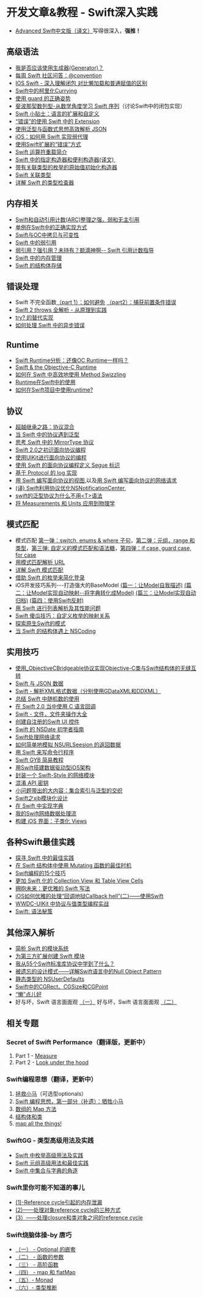 # 开发文章&教程 - Swift深入实践
- [Advanced Swift中文版（译文）][1]写得很深入，**强推！**

## 高级语法
- [我是否应该使用生成器(Generator)？][2]
- [每周 Swift 社区问答：@convention][3]
- [IOS Swift - 深入理解闭包 对比懒加载和普通赋值的区别][4]
- [Swift中的柯里化Currying][5]
- [使用 guard 的正确姿势][6]
- [斐波那契数列型-从数学角度学习 Swift 序列][7]（讨论Swift中的闭包实现）
- [Swift 小贴士：语言的扩展和自定义][8]
- [“错误”的使用 Swift 中的 Extension][9]
- [使用泛型与函数式思想高效解析 JSON][10]
- [iOS：如何用 Swift 实现弱代理][11]
- [使用Swift扩展的“错误”方式][12]
- [Swift 运算符重载简介][13]
- [Swift 中的指定构造器和便利构造器(译文) ][14]
- [带有关联类型的枚举的原始值初始化构造器][15]
- [Swift 关联类型][16]
- [详解 Swift 的类型检查器][17]

## 内存相关
- [Swift和自动引用计数(ARC)整理之强，弱和无主引用][18]
- [单例在Swift中的正确实现方式][19]
- [Swift与OC中拷贝与可变性][20]
- [Swift 中的弱引用][21]
- [弱引用？强引用？未持有？额滴神啊-- Swift 引用计数指导][22]
- [Swift 中的内存管理][23]
- [Swift 的结构体存储][24]

## 错误处理
- Swift 不完全函数[（part 1）：如何避免][25] [（part2）：捕获前置条件错误][26]
- [Swift 2 throws 全解析 - 从原理到实践][27]
- [try? 的替代实现][28]
- [如何处理 Swift 中的异步错误][29]

## Runtime
- [Swift Runtime分析：还像OC Runtime一样吗？][30]
- [Swift & the Objective-C Runtime][31]
- [如何在 Swift 中高效地使用 Method Swizzling][32]
- [Runtime在Swift中的使用][33]
- [如何在Swift项目中使用runtime?][34]

## 协议
- [超越继承之路：协议混合][35]
- [当 Swift 中的协议遇到泛型][36]
- [思考 Swift 中的 MirrorType 协议][37]
- [Swift 2.0之初识面向协议编程][38]
- [使用UIKit进行面向协议的编程][39]
- [使用 Swift 的面向协议编程定义 Segue 标识][40]
- [基于 Protocol 的 log 实现][41]
- [用 Swift 编写面向协议的视图][42],以及[用 Swift 编写面向协议的网络请求][43]
- [(译) Swift利用协议优化NSNotificationCenter ][44]
- [swift的泛型协议为什么不用\<T\>语法][45]
- [将 Measurements 和 Units 应用到物理学][46]

## 模式匹配
- 模式匹配 [第一弹：switch, enums & where 子句][47]，[第二弹：元组，range 和类型][48]，[第三弹: 自定义的模式匹配和语法糖][49]，[第四弹：if case, guard case, for case][50]
- [用模式匹配解析 URL][51]
- [详解 Swift 模式匹配][52]
- [借助 Swift 的枚举来简化登录][53]
- iOS开发技巧系列---打造强大的BaseModel [(篇一：让Model自我描述)][54] [(篇二：让Model实现自动映射--将字典转化成Model)][55] [(篇三：让Model实现自动归档)][56] [(篇四：使用Swift反射)][57]
- [用 Swift 进行列表解析及其性能问题][58]
- [Swift 傻瓜技巧：自定义枚举的映射关系][59]
- [探索原生Swift的模式][60]
- [当 Swift 的结构体遇上 NSCoding][61]

## 实用技巧
- [使用\_ObjectiveCBridgeable协议实现Objective-C类与Swift结构体的无缝互转][62]
- [Swift 与 JSON 数据][63]
- [Swift - 解析XML格式数据（分别使用GDataXML和DDXML）][64]
- [总结 Swift 中随机数的使用][65]
- [在 Swift 2.0 当中使用 C 语言回调][66]
- [Swift - 文件，文件夹操作大全][67]
- [创建自注册的Swift UI 控件][68]
- [Swift 的 NSDate 初学者指南][69]
- [Swift处理网络请求][70]
- [如何简单地模拟 NSURLSeesion 的返回数据][71]
- [用 Swift 来写命令行程序][72]
- [Swift GYB 简易教程][73]
- [用Swift搭建数据驱动型iOS架构][74]
- [封装一个 Swift-Style 的网络模块][75]
- [混淆 API 密钥][76]
- [小问题带出的大内容：集合索引与泛型的交织][77]
- [Swift之xib模块化设计][78]
- [在 Swift 中实现字典][79]
- [我的Swift网络数据处理流][80]
- [构建 iOS 界面：子类化 Views][81]

## 各种Swift最佳实践
- [探寻 Swift 中的最佳实践][82]
- [在 Swift 结构体中使用 Mutating 函数的最佳时机][83]
- [Swift编程的15个技巧][84]
- [更加 Swift 化的 Collection View 和 Table View Cells][85]
- [拥抱未来：更优雅的 Swift 写法][86]
 - [iOS如何优雅的处理“回调地狱Callback hell”(二)——使用Swift][87]
- [WWDC-UIKit 中协议与值类型编程实战][88]
- [Swift: 语法秘笈][89]

## 其他深入解析
- [简析 Swift 的模块系统][90]
- [为第三方扩展创建 Swift 模块][91]
- [我从55个Swift标准库协议中学到了什么？][92]
- [被遗忘的设计模式——详解Swift语言中的Null Object Pattern][93]
- [静态类型的 NSUserDefaults][94]
- [Swift中的CGRect、CGSize和CGPoint][95]
- [“懒”点儿好][96]
- 好与坏，Swift 语言面面观 [（一）][97] 好与坏，Swift 语言面面观 [（二）][98]

## 相关专题
### Secret of Swift Performance（翻译版，更新中）
1. Part 1 - [Measure][99]
2. Part 2 - [Look under the hood][100]

### Swift编程思想（翻译，更新中）
1. [拯救小马][101]（可选型optionals）
2. [Swift 编程思想，第一部分（补遗）：牺牲小马][102]
2. [数组的 Map 方法][103]
3. [结构体和类][104]
1. [map all the things!][105]

### SwiftGG - 类型高级用法及实践
- [Swift 中枚举高级用法及实践][106]
- [Swift 元组高级用法和最佳实践][107]
- [Swift 中集合与字典的角逐][108]

### Swift里你可能不知道的事儿
- [(1)-Reference cycle引起的内存泄漏][109]
- [(2)——处理对象reference cycle的三种方式][110]
- [(3）——处理closure和类对象之间的reference cycle][111]

### Swift烧脑体操-by 唐巧
- [（一） - Optional 的嵌套][112]
- [（二） - 函数的参数][113]
- [（三） - 高阶函数][114]
- [（四） - map 和 flatMap][115]
- [（五）- Monad][116]
- [（六）- 类型推断][117]

[1]:	http://www.jianshu.com/p/18744b078508 "Advanced Swift中文版"
[2]:	http://swift.gg/2016/04/14/should-i-be-using-a-generator-or-not/ "我是否应该使用生成器(Generator)？"
[3]:	http://swift.gg/2016/05/18/swift-qa-2016-05-18/ "每周 Swift 社区问答：@convention"
[4]:	http://blog.csdn.net/zimo2013/article/details/50073691 "IOS_Swift_深入理解闭包 对比懒加载和普通赋值的区别"
[5]:	http://segmentfault.com/a/1190000004340919 "Swift中的柯里化Currying"
[6]:	http://swift.gg/2016/02/14/swift-guard-radix/ "使用 guard 的正确姿势"
[7]:	http://swift.gg/2015/12/04/the-fibonacci-sequencetype/ "斐波那契数列型-从数学角度学习 Swift 序列"
[8]:	http://www.cocoachina.com/swift/20151223/14774.html
[9]:	http://swift.gg/2016/05/16/using-swift-extensions/ "“错误”的使用 Swift 中的 Extension"
[10]:	http://codebuild.me/2015/09/14/efficient-json-in-swift-with-functional-concepts-and-generics/
[11]:	http://swift.gg/2016/01/19/ios-weak-delegates-swift/ "iOS：如何用 Swift 实现弱代理"
[12]:	http://geek.csdn.net/news/detail/67296 "使用Swift扩展的“错误”方式"
[13]:	http://swift.gg/2016/04/19/operator-overloading-swift/ "Swift 运算符重载简介"
[14]:	http://www.jianshu.com/p/22e666332f01 "Swift 中的指定构造器和便利构造器 [译文]"
[15]:	http://swift.gg/2016/07/11/associated-types-enum-raw-value-initializers/ "带有关联类型的枚举的原始值初始化构造器"
[16]:	http://swift.gg/2016/08/01/swift-associated-types/ "Swift 关联类型"
[17]:	http://manjusaka.itscoder.com/2016/08/02/%E8%AF%A6%E8%A7%A3Swift%E7%9A%84%E7%B1%BB%E5%9E%8B%E6%A3%80%E6%9F%A5%E5%99%A8/ "详解 Swift 的类型检查器"
[18]:	http://www.devtf.cn/?p=462
[19]:	http://www.devtf.cn/?p=937
[20]:	http://649395594.github.io/blog/2015/12/23/swiftyu-oczhong-kao-bei-yu-ke-bian-xing/ "Swift与OC中拷贝与可变性"
[21]:	http://swift.gg/2015/12/28/friday-qa-2015-12-11-swift-weak-references/ "Friday Q&A 2015-12-11：Swift 中的弱引用"
[22]:	http://www.cocoachina.com/swift/20160202/15182.html
[23]:	http://forrestchang.github.io/2016/04/15/swift-arc-notes/
[24]:	http://swift.gg/2016/06/08/friday-qa-2016-01-29-swift-struct-storage/ "Friday Q&A 2016-01-29: Swift 的结构体存储"
[25]:	http://www.cocoachina.com/swift/20160321/15729.html
[26]:	http://www.cocoachina.com/swift/20160323/15751.html
[27]:	http://www.ibm.com/developerworks/cn/mobile/mo-cn-swift/index.html "Swift 2 throws 全解析 - 从原理到实践"
[28]:	http://swift.gg/2015/10/13/alternatives-to-try-swiftlang/ "try? 的替代实现"
[29]:	http://swift.gg/2016/02/16/async-errors/ "如何处理 Swift 中的异步错误"
[30]:	http://mp.weixin.qq.com/s?__biz=MzA3ODg4MDk0Ng==&mid=403153173&idx=1&sn=c631f95b28a0eb4b842a9494e43a30e5
[31]:	http://nshipster.cn/swift-objc-runtime/ "Swift & the Objective-C Runtime"
[32]:	http://swift.gg/2016/03/29/effective-method-swizzling-with-swift/ "如何在 Swift 中高效地使用 Method Swizzling"
[33]:	https://github.com/icepy/_posts/issues/8
[34]:	http://icetime17.github.io/2016/07/03/2016-07/iOS-%E5%A6%82%E4%BD%95%E5%9C%A8Swift%E9%A1%B9%E7%9B%AE%E4%B8%AD%E4%BD%BF%E7%94%A8runtime/ "iOS --- 如何在Swift项目中使用runtime?"
[35]:	http://chengway.in/chao-yue-ji-cheng-zhi-lu-xie-yi-hun-he/
[36]:	http://chengway.in/dang-swift-zhong-de-fan-xing-yu-dao-xie-yi/
[37]:	http://segmentfault.com/a/1190000004388185 "思考 Swift 中的 MirrorType 协议"
[38]:	http://www.swiftyper.com/Swift/introducing-protocol-oriented-programming-in-swift-2.html "Swift 2.0之初识面向协议编程"
[39]:	http://www.cocoachina.com/ios/20151208/14581.html
[40]:	http://swift.gg/2016/02/01/protocol-oriented-segue-identifiers-swift/ "使用 Swift 的面向协议编程定义 Segue 标识"
[41]:	http://www.cocoachina.com/swift/20160118/14935.html
[42]:	http://swift.gg/2016/06/01/protocol-oriented-views-in-swift/ "用 Swift 编写面向协议的视图"
[43]:	http://swift.gg/2016/06/03/protocol-oriented-networking-in-swift/ "用 Swift 编写面向协议的网络请求"
[44]:	http://www.jianshu.com/p/35fed6082b01 "[译]Swift利用协议优化NSNotificationCenter"
[45]:	http://www.jianshu.com/p/ef4a9b56f951 "swift的泛型协议为什么不用<T>语法"
[46]:	http://swift.gg/2016/08/11/unitproduct/ "将 Measurements 和 Units 应用到物理学"
[47]:	https://chengway.in/mo-shi-pi-pei-di-yi-dan-switch-enums-where-zi-ju/ "模式匹配第一弹：switch, enums & where 子句"
[48]:	https://chengway.in/mo-shi-pi-pei-di-er-dan-yuan-zu-range-he-lei-xing/ "模式匹配第二弹：元组，range 和类型"
[49]:	https://chengway.in/mo-shi-pi-pei-di-san-dan-zi-ding-yi-de-mo-shi-pi-pei-he-yu-fa-tang/ "模式匹配第三弹: 自定义的模式匹配和语法糖"
[50]:	https://chengway.in/mo-shi-pi-pei-di-si-dan-if-case-guard-case-for-case/ "模式匹配第四弹：if case, guard case, for case"
[51]:	http://swift.gg/2015/09/15/urls-and-pattern-matching/
[52]:	http://swift.gg/2015/10/27/swift-pattern-matching-in-detail/ "详解 Swift 模式匹配"
[53]:	https://realm.io/cn/news/david-east-simplifying-login-swift-enums/ "借助 Swift 的枚举来简化登录"
[54]:	http://www.jianshu.com/p/53b1e5785b24 "iOS开发技巧系列---打造强大的BaseModel(篇一：让Model自我描述)"
[55]:	http://www.jianshu.com/p/7d94e49297b6 "iOS开发技巧系列---打造强大的BaseModel(篇二：让Model实现自动映射--将字典转化成Model)"
[56]:	http://www.jianshu.com/p/afe92d90c563 "iOS开发技巧系列---打造强大的BaseModel(篇三：让Model实现自动归档)"
[57]:	http://www.jianshu.com/p/2a7176f3f879 "iOS开发技巧系列---打造强大的BaseModel(篇四：使用Swift反射)"
[58]:	http://swift.gg/2015/10/29/list-comprehensions-and-performance-with-swift/ "用 Swift 进行列表解析及其性能问题"
[59]:	http://swift.gg/2016/06/13/stupid-swift-tricks-5-enums/ "Swift 傻瓜技巧：自定义枚举的映射关系"
[60]:	https://www.sdk.cn/news/4006
[61]:	https://chengway.in/dang-swift-de-jie-gou-ti-yu-shang-nscoding/
[62]:	http://southpeak.github.io/blog/2015/10/26/objectivecbridgeable-protocol-for-objectivec-class-and-swift-struct/
[63]:	http://swiftcafe.io/2015/07/18/swift-json/
[64]:	http://www.hangge.com/blog/cache/detail_646.html
[65]:	http://www.cocoachina.com/swift/20151013/13624.html
[66]:	http://swift.gg/2015/11/11/c-callbacks-in-swift/ "在 Swift 2.0 当中使用 C 语言回调"
[67]:	http://www.hangge.com/blog/cache/detail_527.html "Swift - 文件，文件夹操作大全"
[68]:	http://www.devtf.cn/?p=1162 "创建自注册的Swift UI 控件"
[69]:	http://swift.gg/2015/12/14/a-beginners-guide-to-nsdate-in-swift/ "Swift 的 NSDate 初学者指南"
[70]:	https://github.com/icepy/_posts/issues/10 "每周练习：Swift处理网络请求"
[71]:	http://swift.gg/2016/01/22/an-easy-way-to-stub-nsurlsession/ "如何简单地模拟 NSURLSeesion 的返回数据"
[72]:	http://swift.gg/2016/03/28/command-line-utilities-in-swift/ "用 Swift 来写命令行程序"
[73]:	http://swift.gg/2016/03/04/a-short-swift-gyb-tutorial/ "Swift GYB 简易教程"
[74]:	http://mrpeak.cn/blog/swift-dda/ "用Swift搭建数据驱动型iOS架构"
[75]:	http://www.jianshu.com/p/933c175d0fc6 "封装一个 Swift-Style 的网络模块"
[76]:	http://swift.gg/2016/07/04/obscuring-api-keys/ "混淆 API 密钥"
[77]:	http://www.jianshu.com/p/122e1df2fd26 "小问题带出的大内容：集合索引与泛型的交织"
[78]:	http://www.cocoachina.com/swift/20160728/17218.html
[79]:	http://swift.gg/2016/08/08/implementing-dictionary-in-swift/ "在 Swift 中实现字典"
[80]:	https://www.tsusolo.com/2016/08/02/swift-network-flow.html?hmsr=toutiao.io&utm_medium=toutiao.io&utm_source=toutiao.io
[81]:	http://swift.gg/2016/08/16/building-ios-interfaces-subclassing-views/ "构建 iOS 界面：子类化 Views"
[82]:	https://realm.io/cn/news/gotocph-ash-furrow-best-practices-swift/ "探寻 Swift 中的最佳实践"
[83]:	http://swift.gg/2016/02/06/when-to-use-mutating-functions-in-swift-structs/ "在 Swift 结构体中使用 Mutating 函数的最佳时机"
[84]:	http://geek.csdn.net/news/detail/58593
[85]:	http://swift.gg/2016/02/02/being-swifty-with-collection-view-and-table-view-cells/ "更加 Swift 化的 Collection View 和 Table View Cells"
[86]:	https://realm.io/cn/news/doios-daniel-steinberg-ready-for-the-future/ "拥抱未来：更优雅的 Swift 写法"
[87]:	http://www.jianshu.com/p/deb65d0a6b8c "iOS如何优雅的处理“回调地狱Callback hell”(二)——使用Swift"
[88]:	http://www.jianshu.com/p/0d2fab095ae2 "WWDC-UIKit 中协议与值类型编程实战"
[89]:	http://swift.gg/2016/08/17/developing-tvos-apps-for-apple-tv-with-swift/ "Swift: 语法秘笈"
[90]:	http://www.cocoachina.com/industry/20140621/8904.html
[91]:	http://andelf.github.io/blog/2015/01/23/swift-3rd-library-install-as-swift-modules/
[92]:	http://www.cocoachina.com/swift/20160107/14868.html
[93]:	http://www.csdn.net/article/2015-11-17/2826234-null-object-pattern-in-swift
[94]:	http://swift.gg/2016/02/17/nsuserdefaults-static/ "静态类型的 NSUserDefaults"
[95]:	http://www.jianshu.com/p/da3c2c30e072 "Swift中的CGRect、CGSize和CGPoint"
[96]:	http://swift.gg/2016/03/25/being-lazy/ "“懒”点儿好"
[97]:	http://swift.gg/2016/07/20/good-swift-bad-swift-part-1/ "好与坏，Swift 语言面面观（一）"
[98]:	http://swift.gg/2016/07/25/good-swift-bad-swift-part-2/ "好与坏，Swift 语言面面观（二）"
[99]:	http://southpeak.github.io/blog/2015/11/05/secret-of-swift-performance-part-1/
[100]:	http://southpeak.github.io/blog/2015/11/05/secret-of-swift-performance-part-2/
[101]:	http://swift.gg/2015/09/29/thinking-in-swift-1/ "Swift 编程思想，第一部分：拯救小马"
[102]:	http://swift.gg/2016/03/21/thinking-in-swift-1-addendum/ "Swift 编程思想，第一部分（补遗）：牺牲小马"
[103]:	http://swift.gg/2015/10/09/thinking-in-swift-2/ "Swift 编程思想，第二部分：数组的 Map 方法"
[104]:	http://alisoftware.github.io/swift/2015/10/03/thinking-in-swift-3/ "Swift编程思想第三部分：结构体和类"
[105]:	http://swift.gg/2015/10/22/thinking-in-swift-4/ "Swift 编程思想 Part 4：map all the things!"
[106]:	http://swift.gg/2015/11/20/advanced-practical-enum-examples/ "Swift 中枚举高级用法及实践"
[107]:	http://swift.gg/2015/10/10/tuples-swift-advanced-usage-best-practices/ "Swift 元组高级用法和最佳实践"
[108]:	http://swift.gg/2016/01/20/sets-vs-dictionaries-smackdown-in-swiftlang/ "Swift 中集合与字典的角逐"
[109]:	http://segmentfault.com/a/1190000004331260 "Swift里你可能不知道的事儿(1)-Reference cycle引起的内存泄漏"
[110]:	http://segmentfault.com/a/1190000004345727 "Swift里你可能不知道的事儿(2)——处理对象reference cycle的三种方式"
[111]:	https://segmentfault.com/a/1190000004584432 "Swift里你可能不知道的事儿（3）——处理closure和类对象之间的reference cycle"
[112]:	http://www.infoq.com/cn/articles/swift-brain-gym-optional
[113]:	http://www.infoq.com/cn/articles/swift-brain-gym-arguments?utm_campaign=rightbar_v2&utm_source=infoq&utm_medium=articles_link&utm_content=link_text "Swift 烧脑体操（二） - 函数的参数"
[114]:	http://www.infoq.com/cn/articles/swift-brain-gym-high-order-function?utm_campaign=rightbar_v2&utm_source=infoq&utm_medium=articles_link&utm_content=link_text "Swift 烧脑体操（三） - 高阶函数"
[115]:	http://www.infoq.com/cn/articles/swift-brain-gym-map-and-flatmap?utm_campaign=rightbar_v2&utm_source=infoq&utm_medium=articles_link&utm_content=link_text "Swift 烧脑体操（四） - map 和 flatMap"
[116]:	http://www.infoq.com/cn/articles/swift-brain-gym-monad?utm_campaign=rightbar_v2&utm_source=infoq&utm_medium=articles_link&utm_content=link_text "Swift 烧脑体操（五）- Monad"
[117]:	http://blog.devtang.com/2016/05/22/swift-gym-6-type-infer/ "Swift 烧脑体操（六）- 类型推断"